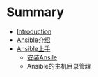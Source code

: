 # Summary

* [Introduction](README.md)
* [Ansible介绍](chapter1.md)
* [Ansible上手](ansibleshang_shou.md)
   * [安装Ansile](an_zhuang_ansile.md)
   * Ansible的主机目录管理

